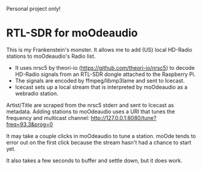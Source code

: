 Personal project only!
# RTL-SDR for moOdeaudio
This is my Frankenstein's monster. It allows me to add (US) local HD-Radio stations to moOdeaudio's Radio list.

* It uses nrsc5 by theori-io (https://github.com/theori-io/nrsc5) to decode HD-Radio signals from an RTL-SDR dongle attached to the Raspberry Pi.
* The signals are encoded by ffmpeg/libmp3lame and sent to Icecast.
* Icecast sets up a local stream that is interpreted by moOdeaudio as a webradio station.

Artist/Title are scraped from the nrsc5 stderr and sent to Icecast as metadata.
Adding stations to moOdeaudio uses a URI that tunes the frequency and multicast channel: http://127.0.0.1:8080/tune?freq=93.3&prog=0

It may take a couple clicks in moOdeaudio to tune a station. moOde tends to error out on the first click because the stream hasn't had a chance to start yet.

It also takes a few seconds to buffer and settle down, but it does work.
